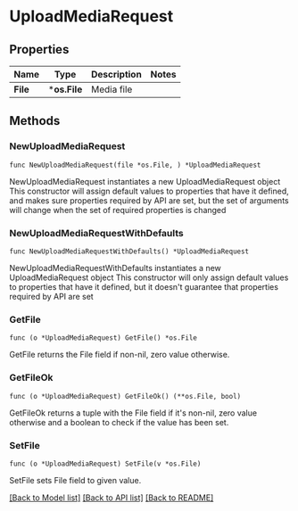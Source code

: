 # UploadMediaRequest

## Properties

Name | Type | Description | Notes
------------ | ------------- | ------------- | -------------
**File** | ***os.File** | Media file | 

## Methods

### NewUploadMediaRequest

`func NewUploadMediaRequest(file *os.File, ) *UploadMediaRequest`

NewUploadMediaRequest instantiates a new UploadMediaRequest object
This constructor will assign default values to properties that have it defined,
and makes sure properties required by API are set, but the set of arguments
will change when the set of required properties is changed

### NewUploadMediaRequestWithDefaults

`func NewUploadMediaRequestWithDefaults() *UploadMediaRequest`

NewUploadMediaRequestWithDefaults instantiates a new UploadMediaRequest object
This constructor will only assign default values to properties that have it defined,
but it doesn't guarantee that properties required by API are set

### GetFile

`func (o *UploadMediaRequest) GetFile() *os.File`

GetFile returns the File field if non-nil, zero value otherwise.

### GetFileOk

`func (o *UploadMediaRequest) GetFileOk() (**os.File, bool)`

GetFileOk returns a tuple with the File field if it's non-nil, zero value otherwise
and a boolean to check if the value has been set.

### SetFile

`func (o *UploadMediaRequest) SetFile(v *os.File)`

SetFile sets File field to given value.



[[Back to Model list]](../README.md#documentation-for-models) [[Back to API list]](../README.md#documentation-for-api-endpoints) [[Back to README]](../README.md)


